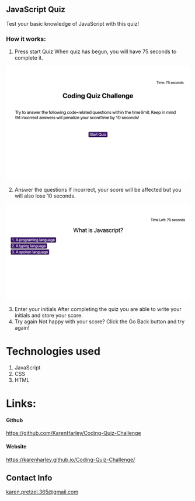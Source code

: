 

## JavaScript Quiz

Test your basic knowledge of JavaScript with this quiz!

### How it works:

1. Press start Quiz
   When quiz has begun, you will have 75 seconds to complete it.

![Game intro](./pics/into.png)

2. Answer the questions
   If incorrect, your score will be affected but you will also lose 10 seconds.

![Game questions](./pics/questions.png)

3. Enter your initials
   After completing the quiz you are able to write your initials and store your score.
4. Try again
   Not happy with your score? Click the Go Back button and try again!

# Technologies used

1. JavaScript
2. CSS
3. HTML

# Links:

#### Github

https://github.com/KarenHarley/Coding-Quiz-Challenge

#### Website

https://karenharley.github.io/Coding-Quiz-Challenge/

## Contact Info 

karen.pretzel.365@gmail.com

